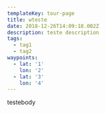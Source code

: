 ```yaml
---
templateKey: tour-page
title: wteste
date: 2018-12-26T14:09:18.002Z
description: teste description
tags:
  - tag1
  - tag2
waypoints:
  - lat: '1'
    lon: '2'
  - lat: '3'
    lon: '4'
---
```

testebody
